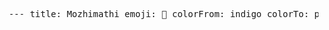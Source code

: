 <pre lang="markdown"> --- title: Mozhimathi emoji: 🧠 colorFrom: indigo colorTo: purple sdk: docker app_file: app.py pinned: false --- </pre>